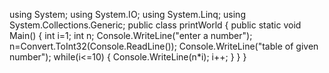 using System;
using System.IO;
using System.Linq;
using System.Collections.Generic;
public class printWorld
{
	public static void Main()
	{
		int i=1;
	int n;
	Console.WriteLine("enter a number");
	n=Convert.ToInt32(Console.ReadLine());
	Console.WriteLine("table of given number");
	while(i<=10)
	{
		Console.WriteLine(n*i);
		i++;
	}
	}
}
